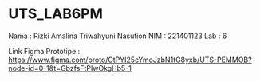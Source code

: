 # UTS_LAB6PM
Nama : Rizki Amalina Triwahyuni Nasution 
NIM : 221401123
Lab : 6


Link Figma Prototipe :
https://www.figma.com/proto/CtPYI25cYmoJzbN1tG8yxb/UTS-PEMMOB?node-id=0-1&t=GbzfsFtPIwOkgHb5-1
